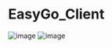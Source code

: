 # EasyGo_Client
![image](https://user-images.githubusercontent.com/59156116/223961408-aa93f406-9660-4671-8e4c-426149cf8c11.png)
![image](https://user-images.githubusercontent.com/59156116/223961494-ad24caf4-67ea-40b3-84b2-45d32245b989.png)
